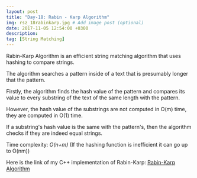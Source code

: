 ```yaml
---
layout: post
title: "Day-18: Rabin - Karp Algorithm"
img: rsz_18rabinkarp.jpg # Add image post (optional)
date: 2017-11-05 12:54:00 +0300
description: 
tag: [String Matching]
---
```


Rabin-Karp Algorithm is an efficient string matching algorithm that uses hashing to compare strings.

The algorithm searches a pattern inside of a text that is presumably longer that the pattern.

Firstly, the algorithm finds the hash value of the pattern and compares its value to every substring of the text of the same length with the pattern.

However, the hash value of the substrings are not computed in O(m) time, they are computed in O(1) time.

If a substring's hash value is the same with the pattern's, then the algorithm checks if they are indeed equal strings.

Time complexity: *O(n+m)* (If the hashing function is inefficient it can go up to O(nm))

Here is the link of my C++ implementation of Rabin-Karp: [Rabin-Karp Algorithm](https://github.com/abdurrezzak/100-Days-100-Algorithms-/blob/master/18.RabinKarp.cpp)
